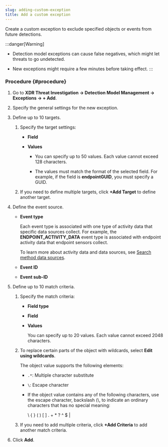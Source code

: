 ```yaml
---
slug: adding-custom-exception
title: Add a custom exception
---
```


Create a custom exception to exclude specified objects or events from future detections.

:::danger[Warning]
- Detection model exceptions can cause false negatives, which might let threats to go undetected.

- New exceptions might require a few minutes before taking effect.
:::

### Procedure {#procedure}

1.  Go to **XDR Threat Investigation → Detection Model Management → Exceptions → + Add**.

2.  Specify the general settings for the new exception.

3.  Define up to 10 targets.

    1.  Specify the target settings:

        - **Field**

        - **Values**

          - You can specify up to 50 values. Each value cannot exceed 128 characters.

          - The values must match the format of the selected field. For example, if the field is **endpointGUID**, you must specify a GUID.

    2.  If you need to define multiple targets, click **+Add Target** to define another target.

4.  Define the event source.

    - **Event type**

      Each event type is associated with one type of activity data that specific data sources collect. For example, the **ENDPOINT_ACTIVITY_DATA** event type is associated with endpoint activity data that endpoint sensors collect.

      To learn more about activity data and data sources, see [Search method data sources](search-method-data-sources.md).

    - **Event ID**

    - **Event sub-ID**

5.  Define up to 10 match criteria.

    1.  Specify the match criteria:

        - **Field type**

        - **Field**

        - **Values**

          You can specify up to 20 values. Each value cannot exceed 2048 characters.

    2.  To replace certain parts of the object with wildcards, select **Edit using wildcards**.

        The object value supports the following elements:

        - `.*`: Multiple character substitute

        - `\`: Escape character

        - If the object value contains any of the following characters, use the escape character, backslash (\\, to indicate an ordinary characters that has no special meaning:

          \\ { } ( ) \[ \] . + \* ? ^ $ |

    3.  If you need to add multiple criteria, click **+Add Criteria** to add another match criteria.

6.  Click **Add**.
